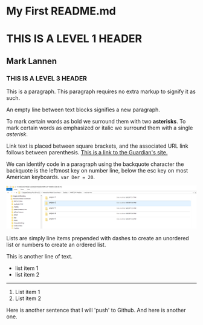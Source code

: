# My First README.md
# THIS IS A LEVEL 1 HEADER
## Mark Lannen
### THIS IS A LEVEL 3 HEADER

This is a paragraph. This paragraph requires no extra markup to signify it as such.

An empty line between text blocks signifies a new paragraph.

To mark certain words as bold we surround them with two **asterisks**. To mark certain words as emphasized or italic we surround them with a single *asterisk*.

Link text is placed between square brackets, and the associated URL link follows between parenthesis. [This is a link to the Guardian's site.](https://www.theguardian.com/uk)

We can identify code in a paragraph using the backquote character the backquote is the leftmost key on number line, below the esc key on most American keyboards. `var Der = 20`.

![This is a relative link](./images/screenshot-1.PNG)

Lists are simply line items prepended with dashes to create an unordered list or numbers to create an ordered list.

This is another line of text.

- list item 1
- list item 2

___


1. List item 1
2. List item 2

Here is another sentence that I will 'push' to Github. And here is another one.
